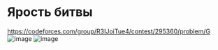 # Ярость битвы
https://codeforces.com/group/R3IJoiTue4/contest/295360/problem/G
![image](https://github.com/OrlovAlexey/Olympiad-programming/assets/33424589/62e9a99d-8471-4324-8a8b-d4c7cc1cc41b)
![image](https://github.com/OrlovAlexey/Olympiad-programming/assets/33424589/e0a2e35a-b7c4-4892-b1df-55e3d0efdeef)

